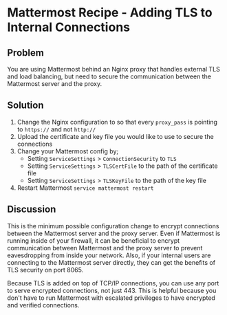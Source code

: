 # Mattermost Recipe - Adding TLS to Internal Connections

## Problem

You are using Mattermost behind an Nginx proxy that handles external TLS and load balancing, but need to secure the communication between the Mattermost server and the proxy.

## Solution

1. Change the Nginx configuration to so that every `proxy_pass` is pointing to `https://` and not `http://`
2. Upload the certificate and key file you would like to use to secure the connections
3. Change your Mattermost config by;
	- Setting `ServiceSettings` > `ConnectionSecurity` to `TLS`
	- Setting `ServiceSettings` > `TLSCertFile` to the path of the certificate file
	- Setting `ServiceSettings` > `TLSKeyFile` to the path of the key file
4. Restart Mattermost `service mattermost restart`

## Discussion

This is the minimum possible configuration change to encrypt connections between the Mattermost server and the proxy server. Even if Mattermost is running inside of your firewall, it can be beneficial to encrypt communication between Mattermost and the proxy server to prevent eavesdropping from inside your network. Also, if your internal users are connecting to the Mattermost server directly, they can get the benefits of TLS security on port 8065.

Because TLS is added on top of TCP/IP connections, you can use any port to serve encrypted connections, not just 443. This is helpful because you don't have to run Mattermost with escalated privileges to have encrypted and verified connections.